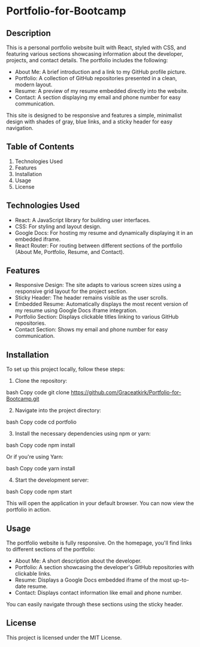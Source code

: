 # Portfolio-for-Bootcamp

## Description
This is a personal portfolio website built with React, styled with CSS, and featuring various sections showcasing information about the developer, projects, and contact details. The portfolio includes the following:

- About Me: A brief introduction and a link to my GitHub profile picture.
- Portfolio: A collection of GitHub repositories presented in a clean, modern layout.
- Resume: A preview of my resume embedded directly into the website.
- Contact: A section displaying my email and phone number for easy communication.

This site is designed to be responsive and features a simple, minimalist design with shades of gray, blue links, and a sticky header for easy navigation.

## Table of Contents

1. Technologies Used
2. Features
3. Installation
4. Usage
5. License

## Technologies Used

- React: A JavaScript library for building user interfaces.
- CSS: For styling and layout design.
- Google Docs: For hosting my resume and dynamically displaying it in an embedded iframe.
- React Router: For routing between different sections of the portfolio (About Me, Portfolio, Resume, and Contact).

## Features

- Responsive Design: The site adapts to various screen sizes using a responsive grid layout for the project section.
- Sticky Header: The header remains visible as the user scrolls.
- Embedded Resume: Automatically displays the most recent version of my resume using Google Docs iframe integration.
- Portfolio Section: Displays clickable titles linking to various GitHub repositories.
- Contact Section: Shows my email and phone number for easy communication.

## Installation
To set up this project locally, follow these steps:

1. Clone the repository:

bash
Copy code
git clone https://github.com/Graceatkirk/Portfolio-for-Bootcamp.git

2. Navigate into the project directory:

bash
Copy code
cd portfolio

3. Install the necessary dependencies using npm or yarn:

bash
Copy code
npm install

Or if you're using Yarn:

bash
Copy code
yarn install

4. Start the development server:

bash
Copy code
npm start

This will open the application in your default browser. You can now view the portfolio in action.

## Usage
The portfolio website is fully responsive. On the homepage, you'll find links to different sections of the portfolio:

- About Me: A short description about the developer.
- Portfolio: A section showcasing the developer's GitHub repositories with clickable links.
- Resume: Displays a Google Docs embedded iframe of the most up-to-date resume.
- Contact: Displays contact information like email and phone number.

You can easily navigate through these sections using the sticky header.

## License
This project is licensed under the MIT License.